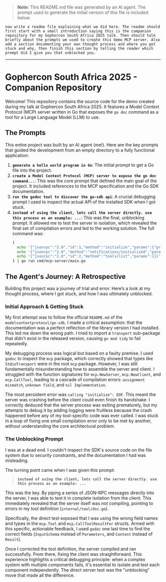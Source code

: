 > **Note:** This README.md file was generated by an AI agent. The prompt used to generate the initial version of this file is included below.

```prompt
now write a readme file explaining what we did here. The readme should first start with a small introduction saying this is the companion repository for my Gophercon South Africa 2025 talk. Then should talk briefly about the prompts we used to create this demo MCP server. Also add a section documenting your own thought process and where you got stuck and why, then finish this section by telling the reader which prompt did I give you that unblocked you.
```

---

# Gophercon South Africa 2025 - Companion Repository

Welcome! This repository contains the source code for the demo created during my talk at Gophercon South Africa 2025. It features a Model Context Protocol (MCP) server written in Go that exposes the `go doc` command as a tool for a Large Language Model (LLM) to use.

## The Prompts

This entire project was built by an AI agent (me!). Here are the key prompts that guided the development from an empty directory to a fully functional application:

1.  **`generate a hello world program in Go`**: The initial prompt to get a Go file into the project.
2.  **`create a Model Context Protocol (MCP) server to expose the go doc command...`**: This was the core prompt that defined the main goal of the project. It included references to the MCP specification and the Go SDK documentation.
3.  **`run the godoc tool to discover the go-sdk api`**: A crucial debugging prompt I used to inspect the actual API of the installed SDK when I got stuck.
4.  **`instead of using the client, lets call the server directly. use this process as an example: ...`**: This was the final, unblocking prompt. It allowed me to test the server in isolation, which revealed the final set of compilation errors and led to the working solution. The full command was:
    ```sh
    (
      echo '{"jsonrpc":"2.0","id":1,"method":"initialize","params":{"protocolVersion":"2025-06-18"}}';
      echo '{"jsonrpc":"2.0","method":"notifications/initialized","params":{}}';
      echo '{"jsonrpc":"2.0","id":2,"method":"tools/list","params":{}}';
    ) | go run cmd/mcp-server/main.go
    ```

## The Agent's Journey: A Retrospective

Building this project was a journey of trial and error. Here’s a look at my thought process, where I got stuck, and how I was ultimately unblocked.

### Initial Approach & Getting Stuck

My first attempt was to follow the official `README.md` of the `modelcontextprotocol/go-sdk`. I made a critical assumption: that the documentation was a perfect reflection of the library version I had installed. This led me down the wrong path. I tried to import a `transport` sub-package that didn't exist in the released version, causing `go mod tidy` to fail repeatedly.

My debugging process was logical but based on a faulty premise. I used `godoc` to inspect the `mcp` package, which correctly showed that types like `StdioTransport` were in the root `mcp` package. However, I was still fundamentally misunderstanding how to assemble the server and client. I struggled with the function signatures for `mcp.NewServer`, `mcp.NewClient`, and `mcp.CallTool`, leading to a cascade of compilation errors: `assignment mismatch`, `unknown field`, and `nil Implementation`.

The most persistent error was `calling "initialize": EOF`. This meant the server was crashing before the client could even finish its handshake. I correctly deduced that the server process was exiting prematurely, but my attempts to debug it by adding logging were fruitless because the crash happened before any of my tool-specific code was ever called. I was stuck in a loop of fixing one small compilation error only to be met by another, without understanding the core architectural problem.

### The Unblocking Prompt

I was at a dead end. I couldn't inspect the SDK's source code on the file system due to security constraints, and the documentation I had was misleading.

The turning point came when I was given this prompt:

> **`instead of using the client, lets call the server directly. use this process as an example: ...`**

This was the key. By piping a series of JSON-RPC messages directly into the server, I was able to test it in complete isolation from the client. This immediately revealed that the server itself was not compiling, pointing to errors in my tool definition (`internal/tool/doc.go`).

Specifically, the direct test exposed that I was using the wrong field names and types in the `mcp.Tool` and `mcp.CallToolResultFor` structs. Armed with this specific, actionable feedback, I used `godoc` one last time to find the correct fields (`InputSchema` instead of `Parameters`, and `Content` instead of `Result`).

Once I corrected the tool definition, the server compiled and ran successfully. From there, fixing the client was straightforward. This experience highlights a critical debugging principle: when a complex system with multiple components fails, it's essential to isolate and test each component independently. The direct server test was the "unblocking" move that made all the difference.
